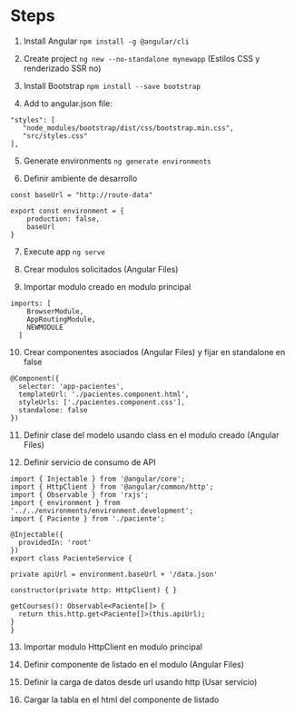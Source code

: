 # Steps

1. Install Angular `npm install -g @angular/cli`

2. Create project `ng new --no-standalone mynewapp` (Estilos CSS y renderizado SSR no)

3. Install Bootstrap `npm install --save bootstrap`

4. Add to angular.json file:

```
"styles": [
   "node_modules/bootstrap/dist/css/bootstrap.min.css",
   "src/styles.css"
],
```

5. Generate environments `ng generate environments`

6. Definir ambiente de desarrollo

```
const baseUrl = "http://route-data"

export const environment = {
    production: false,
    baseUrl
}
```

7. Execute app `ng serve`

8. Crear modulos solicitados (Angular Files)

9. Importar modulo creado en modulo principal

```
imports: [
    BrowserModule,
    AppRoutingModule,
    NEWMODULE
  ]
```

10. Crear componentes asociados (Angular Files) y fijar en standalone en false

```
@Component({
  selector: 'app-pacientes',
  templateUrl: './pacientes.component.html',
  styleUrls: ['./pacientes.component.css'],
  standalone: false
})
```

11. Definir clase del modelo usando class en el modulo creado (Angular Files)

12. Definir servicio de consumo de API

```
import { Injectable } from '@angular/core';
import { HttpClient } from '@angular/common/http';
import { Observable } from 'rxjs';
import { environment } from '../../environments/environment.development';
import { Paciente } from './paciente';

@Injectable({
  providedIn: 'root'
})
export class PacienteService {

private apiUrl = environment.baseUrl + '/data.json'

constructor(private http: HttpClient) { }

getCourses(): Observable<Paciente[]> {
  return this.http.get<Paciente[]>(this.apiUrl);
}
}
```

13. Importar modulo HttpClient en modulo principal

14. Definir componente de listado en el modulo (Angular Files)

15. Definir la carga de datos desde url usando http (Usar servicio)

16. Cargar la tabla en el html del componente de listado